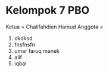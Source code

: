 # Kelompok 7 PBO

Ketua = Chalifahdien Hamud
Anggota = 
1.  dkdksd
2.  fnsfnsfn
3. umar faruq manek 
4. alif
5. iqbal

